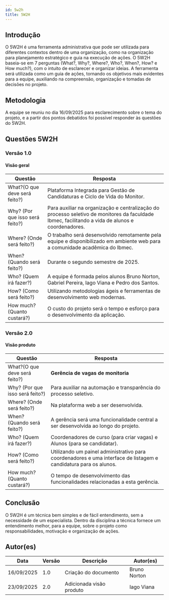 ```yaml
---
id: 5w2h
title: 5W2H
---
```


## **Introdução**
   
O 5W2H é uma ferramenta administrativa que pode ser utilizada para diferentes contextos dentro de uma organização, como na organização para planejamento estratégico e guia na execução de ações. O 5W2H baseia-se em 7 perguntas (What?, Why?, Where?, Who?, When?, How? e How much?), com o intuito de esclarecer e organizar ideias. A ferramenta será utilizada como um guia de ações, tornando os objetivos mais evidentes para a equipe, auxiliando na compreensão, organização e tomadas de decisões no projeto.

## Metodologia

A equipe se reuniu no dia 16/09/2025 para esclarecimento sobre o tema do projeto, e a partir dos pontos debatidos foi possível responder às questões do 5W2H.  

## Questões 5W2H

### Versão 1.0

#### Visão geral

|Questão|Resposta|
|-------|--------|
|What?(O que deve será feito?)|Plataforma Integrada para Gestão de Candidaturas e Ciclo de Vida do Monitor.|
|Why? (Por que isso será feito?)|Para auxiliar na organização e centralização do processo seletivo de monitores da faculdade Ibmec, facilitando a vida de alunos e coordenadores.|
|Where? (Onde será feito?)|O trabalho será desenvolvido remotamente pela equipe e disponibilizado em ambiente web para a comunidade acadêmica do Ibmec.|
|When? (Quando será feito?)|Durante o segundo semestre de 2025.|
|Who? (Quem irá fazer?)|A equipe é formada pelos alunos Bruno Norton, Gabriel Pereira, Iago Viana e Pedro dos Santos.|
|How? (Como será feito?)|Utilizando metodologias ágeis e ferramentas de desenvolvimento web modernas.|
|How much? (Quanto custará?)|O custo do projeto será o tempo e esforço para o desenvolvimento da aplicação.|


### Versão 2.0

#### Visão produto

|Questão|Resposta|
|-------|--------|
|What?(O que deve será feito?)| **Gerência de vagas de monitoria**|
|Why? (Por que isso será feito?)| Para auxiliar na automação e transparência do processo seletivo.|
|Where? (Onde será feito?)|Na plataforma web a ser desenvolvida.|
|When? (Quando será feito?)| A gerência será uma funcionalidade central a ser desenvolvida ao longo do projeto.|
|Who? (Quem irá fazer?)| Coordenadores de curso (para criar vagas) e Alunos (para se candidatar).|
|How? (Como será feito?)| Utilizando um painel administrativo para coordenadores e uma interface de listagem e candidatura para os alunos. |
|How much? (Quanto custará?)|O tempo de desenvolvimento das funcionalidades relacionadas a esta gerência.|


## Conclusão

O 5W2H é um técnica bem simples e de fácil entendimento, sem a necessidade de um especialista. Dentro da disciplina a técnica fornece um entendimento melhor, para a equipe, sobre o projeto como responsabilidades, motivação e organização de ações.   
 

## Autor(es)
| Data | Versão | Descrição | Autor(es) |
| -- | -- | -- | -- |
| 16/09/2025 | 1.0 | Criação do documento | Bruno Norton | 
| 23/09/2025 | 2.0 | Adicionada visão produto | Iago Viana |